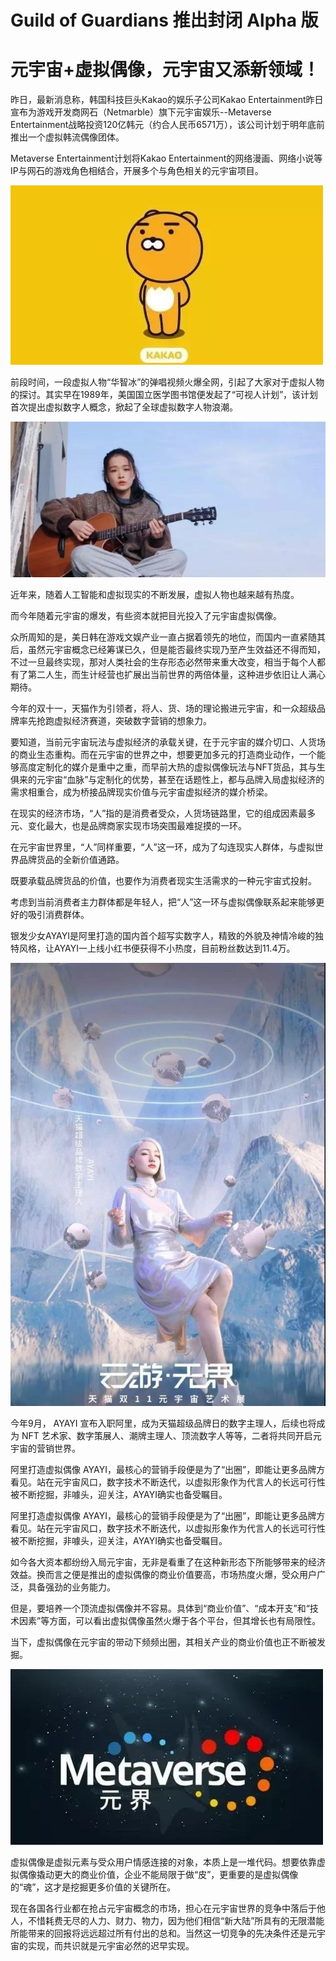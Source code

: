 # Guild of Guardians 推出封闭 Alpha 版


# 元宇宙+虚拟偶像，元宇宙又添新领域！

昨日，最新消息称，韩国科技巨头Kakao的娱乐子公司Kakao Entertainment昨日宣布为游戏开发商网石（Netmarble）旗下元宇宙娱乐--Metaverse Entertainment战略投资120亿韩元（约合人民币6571万），该公司计划于明年底前推出一个虚拟韩流偶像团体。

Metaverse Entertainment计划将Kakao Entertainment的网络漫画、网络小说等IP与网石的游戏角色相结合，开展多个与角色相关的元宇宙项目。



![v2-218df8c06295b51d1da02b99c0ef82dc_720w](v2-218df8c06295b51d1da02b99c0ef82dc_720w.jpg)


前段时间，一段虚拟人物“华智冰”的弹唱视频火爆全网，引起了大家对于虚拟人物的探讨。其实早在1989年，美国国立医学图书馆便发起了“可视人计划”，该计划首次提出虚拟数字人概念，掀起了全球虚拟数字人物浪潮。



![v2-f1a7ec0cb64d7c5055cddfa0919d4303_720w](v2-f1a7ec0cb64d7c5055cddfa0919d4303_720w.jpg)


近年来，随着人工智能和虚拟现实的不断发展，虚拟人物也越来越有热度。

而今年随着元宇宙的爆发，有些资本就把目光投入了元宇宙虚拟偶像。

众所周知的是，美日韩在游戏文娱产业一直占据着领先的地位，而国内一直紧随其后，虽然元宇宙概念已经筹谋已久，但是能否最终实现乃至产生效益还不得而知，不过一旦最终实现，那对人类社会的生存形态必然带来重大改变，相当于每个人都有了第二人生，而生计经营也扩展出当前世界的两倍体量，这种进步依旧让人满心期待。

今年的双十一，天猫作为引领者，将人、货、场的理论搬进元宇宙，和一众超级品牌率先抢跑虚拟经济赛道，突破数字营销的想象力。

要知道，当前元宇宙玩法与虚拟经济的承载关键，在于元宇宙的媒介切口、人货场的商业生态重构。而在元宇宙的世界之中，想要更加多元的打造商业动作，一个能够高度定制化的媒介是重中之重，而早前大热的虚拟偶像玩法与NFT货品，其与生俱来的元宇宙“血脉”与定制化的优势，甚至在话题性上，都与品牌入局虚拟经济的需求相重合，成为桥接品牌现实价值与元宇宙虚拟经济的媒介桥梁。


在现实的经济市场，“人”指的是消费者受众，人货场链路里，它的组成因素最多元、变化最大，也是品牌商家实现市场突围最难捉摸的一环。

在元宇宙世界里，“人”同样重要，“人”这一环，成为了勾连现实人群体，与虚拟世界品牌货品的全新价值通路。

既要承载品牌货品的价值，也要作为消费者现实生活需求的一种元宇宙式投射。

考虑到当前消费者主力群体都是年轻人，把“人”这一环与虚拟偶像联系起来能够更好的吸引消费群体。

银发少女AYAYI是阿里打造的国内首个超写实数字人，精致的外貌及神情冷峻的独特风格，让AYAYI一上线小红书便获得不小热度，目前粉丝数达到11.4万。



![v2-6f65e6b9d52d7003c48fd47bdc78bc68_720w](v2-6f65e6b9d52d7003c48fd47bdc78bc68_720w.jpg)


今年9月， AYAYI 宣布入职阿里，成为天猫超级品牌日的数字主理人，后续也将成为 NFT 艺术家、数字策展人、潮牌主理人、顶流数字人等等，二者将共同开启元宇宙的营销世界。

阿里打造虚拟偶像 AYAYI，最核心的营销手段便是为了“出圈”，即能让更多品牌方看见。站在元宇宙风口，数字技术不断迭代，以虚拟形象作为代言人的长远可行性被不断挖掘，非噱头，迎关注，AYAYI确实也备受瞩目。

阿里打造虚拟偶像 AYAYI，最核心的营销手段便是为了“出圈”，即能让更多品牌方看见。站在元宇宙风口，数字技术不断迭代，以虚拟形象作为代言人的长远可行性被不断挖掘，非噱头，迎关注，AYAYI确实也备受瞩目。

如今各大资本都纷纷入局元宇宙，无非是看重了在这种新形态下所能够带来的经济效益。换而言之便是推出的虚拟偶像的商业价值要高，市场热度火爆，受众用户广泛，具备强劲的业务能力。

但是，要培养一个顶流虚拟偶像并不容易。具体到“商业价值”、“成本开支”和“技术因素”等方面，可以看出虚拟偶像虽然火爆于各个平台，但其增长也有局限性。

当下，虚拟偶像在元宇宙的带动下频频出圈，其相关产业的商业价值也正不断被发掘。



![v2-f813acb65d036eb7bff70c653b961e78_720w](v2-f813acb65d036eb7bff70c653b961e78_720w.jpg)


虚拟偶像是虚拟元素与受众用户情感连接的对象，本质上是一堆代码。想要依靠虚拟偶像撬动更大的商业价值，企业不能局限于做“皮”，更重要​的​是虚拟偶像的“魂”，这才是挖掘更多价值的关键所在。

现在各国各行业都在抢占元宇宙概念的市场，担心在元宇宙世界的竞争中落后于他人，不惜耗费无尽的人力、财力、物力，因为他们相信“新大陆”所具有的无限潜能所能带来的回报将远远超过所有付出的总和。当然这一切竞争的先决条件还是元宇宙的实现，而共识就是元宇宙必然的迟早实现。
